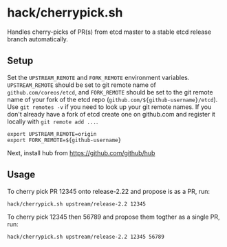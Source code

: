 # hack/cherrypick.sh

Handles cherry-picks of PR(s) from etcd master to a stable etcd release branch automatically.

## Setup

Set the `UPSTREAM_REMOTE` and `FORK_REMOTE` environment variables.
`UPSTREAM_REMOTE` should be set to git remote name of `github.com/coreos/etcd`,
and `FORK_REMOTE` should be set to the git remote name of your fork of the etcd
repo (`github.com/${github-username}/etcd`). Use `git remotes -v` if you need to
look up your git remote names. If you don't already have a fork of etcd create
one on github.com and register it locally with `git remote add ...`.


```
export UPSTREAM_REMOTE=origin
export FORK_REMOTE=${github-username}
```

Next, install hub from https://github.com/github/hub

## Usage

To cherry pick PR 12345 onto release-2.22 and propose is as a PR, run:

```sh
hack/cherrypick.sh upstream/release-2.2 12345
```

To cherry pick 12345 then 56789 and propose them togther as a single PR, run:

```
hack/cherrypick.sh upstream/release-2.2 12345 56789
```


